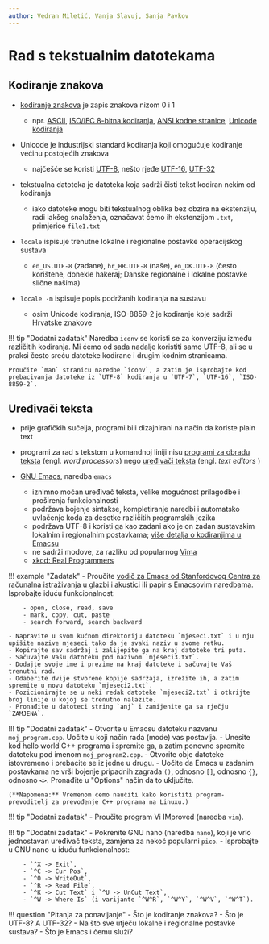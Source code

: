 ```yaml
---
author: Vedran Miletić, Vanja Slavuj, Sanja Pavkov
---
```


# Rad s tekstualnim datotekama

## Kodiranje znakova

- [kodiranje znakova](https://en.wikipedia.org/wiki/Character_encoding) je zapis znakova nizom 0 i 1

    - npr. [ASCII](https://en.wikipedia.org/wiki/ASCII), [ISO/IEC 8-bitna kodiranja](https://en.wikipedia.org/wiki/ISO/IEC_8859), [ANSI kodne stranice](https://en.wikipedia.org/wiki/Windows_code_page#ANSI), [Unicode kodiranja](https://en.wikipedia.org/wiki/Unicode)

- Unicode je industrijski standard kodiranja koji omogućuje kodiranje većinu postojećih znakova

    - najčešće se koristi [UTF-8](https://en.wikipedia.org/wiki/UTF-8), nešto rjeđe [UTF-16](https://en.wikipedia.org/wiki/UTF-16), [UTF-32](https://en.wikipedia.org/wiki/UTF-32)

- tekstualna datoteka je datoteka koja sadrži čisti tekst kodiran nekim od kodiranja

    - iako datoteke mogu biti tekstualnog oblika bez obzira na ekstenziju, radi lakšeg snalaženja, označavat ćemo ih ekstenzijom `.txt`, primjerice `file1.txt`

- `locale` ispisuje trenutne lokalne i regionalne postavke operacijskog sustava

    - `en_US.UTF-8` (zadane), `hr_HR.UTF-8` (naše), `en_DK.UTF-8` (često korištene, donekle hakeraj; Danske regionalne i lokalne postavke slične našima)

- `locale -m` ispisuje popis podržanih kodiranja na sustavu

    - osim Unicode kodiranja, ISO-8859-2 je kodiranje koje sadrži Hrvatske znakove

!!! tip "Dodatni zadatak"
    Naredba `iconv` se koristi se za konverziju između različitih kodiranja. Mi ćemo od sada nadalje koristiti samo UTF-8, ali se u praksi često sreću datoteke kodirane i drugim kodnim stranicama.

    Proučite `man` stranicu naredbe `iconv`, a zatim je isprobajte kod prebacivanja datoteke iz `UTF-8` kodiranja u `UTF-7`, `UTF-16`, `ISO-8859-2`.

## Uređivači teksta

- prije grafičkih sučelja, programi bili dizajnirani na način da koriste plain text
- programi za rad s tekstom u komandnoj liniji nisu [programi za obradu teksta](https://en.wikipedia.org/wiki/Word_processor) (engl. *word processors*) nego [uređivači teksta](https://en.wikipedia.org/wiki/Text_editor) (engl. *text editors* )
- [GNU Emacs](https://en.wikipedia.org/wiki/GNU_Emacs), naredba `emacs`

    - iznimno moćan uređivač teksta, velike mogućnost prilagodbe i proširenja funkcionalnosti
    - podržava bojenje sintakse, kompletiranje naredbi i automatsko uvlačenje koda za desetke različitih programskih jezika
    - podržava UTF-8 i koristi ga kao zadani ako je on zadan sustavskim lokalnim i regionalnim postavkama; [više detalja o kodiranjima u Emacsu](https://www.emacswiki.org/emacs/ChangingEncodings)
    - ne sadrži modove, za razliku od popularnog [Vima](https://en.wikipedia.org/wiki/Vim_(text_editor))
    - [xkcd: Real Programmers](https://xkcd.com/378/)

!!! example "Zadatak"
    - Proučite [vodič za Emacs od Stanfordovog Centra za računalna istraživanja u glazbi i akustici](https://ccrma.stanford.edu/guides/package/emacs/emacs.html) ili papir s Emacsovim naredbama. Isprobajte iduću funkcionalnost:

        - open, close, read, save
        - mark, copy, cut, paste
        - search forward, search backward

    - Napravite u svom kućnom direktoriju datoteku `mjeseci.txt` i u nju upišite nazive mjeseci tako da je svaki naziv u svome retku.
    - Kopirajte sav sadržaj i zalijepite ga na kraj datoteke tri puta.
    - Sačuvajte Vašu datoteku pod nazivom `mjeseci3.txt`.
    - Dodajte svoje ime i prezime na kraj datoteke i sačuvajte Vaš trenutni rad.
    - Odaberite dvije stvorene kopije sadržaja, izrežite ih, a zatim spremite u novu datoteku `mjeseci2.txt`.
    - Pozicionirajte se u neki redak datoteke `mjeseci2.txt` i otkrijte broj linije u kojoj se trenutno nalazite.
    - Pronađite u datoteci string `anj` i zamijenite ga sa rječju `ZAMJENA`.

!!! tip "Dodatni zadatak"
    - Otvorite u Emacsu datoteku nazvanu `moj_program.cpp`. Uočite u koji način rada (mode) vas postavlja.
    - Unesite kod hello world C++ programa i spremite ga, a zatim ponovno spremite datoteku pod imenom `moj_program2.cpp`.
    - Otvorite obje datoteke istovremeno i prebacite se iz jedne u drugu.
    - Uočite da Emacs u zadanim postavkama ne vrši bojenje pripadnih zagrada `()`, odnosno `[]`, odnosno `{}`, odnosno `<>`. Pronađite u "Options" način da to uključite.

    (**Napomena:** Vremenom ćemo naučiti kako koristiti program-prevoditelj za prevođenje C++ programa na Linuxu.)

!!! tip "Dodatni zadatak"
    - Proučite program Vi IMproved (naredba `vim`).

!!! tip "Dodatni zadatak"
    - Pokrenite GNU nano (naredba `nano`), koji je vrlo jednostavan uređivač teksta, zamjena za nekoć popularni `pico`.
    - Isprobajte u GNU nano-u iduću funkcionalnost:

        - `^X -> Exit`,
        - `^C -> Cur Pos`,
        - `^O -> WriteOut`,
        - `^R -> Read File`,
        - `^K -> Cut Text` i `^U -> UnCut Text`,
        - `^W -> Where Is` (i varijante `^W^R`, `^W^Y`, `^W^V`, `^W^T`).

!!! question "Pitanja za ponavljanje"
    - Što je kodiranje znakova?
    - Što je UTF-8? A UTF-32?
    - Na što sve utječu lokalne i regionalne postavke sustava?
    - Što je Emacs i čemu služi?
